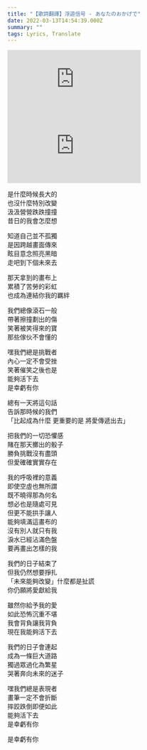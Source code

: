 ```yaml
---
title: "【歌詞翻譯】浮遊信号 - あなたのおかげで"
date: 2022-03-13T14:54:39.000Z
summary: ""
tags: Lyrics, Translate
---
```


<iframe src="https://www.youtube.com/embed/i90OEmXbFQ8" title="YouTube video player" frameborder="0" allow="accelerometer; autoplay; clipboard-write; encrypted-media; gyroscope; picture-in-picture" allowfullscreen></iframe>

<iframe src="https://www.youtube.com/embed/fVtAPaRLk0Q" title="YouTube video player" frameborder="0" allow="accelerometer; autoplay; clipboard-write; encrypted-media; gyroscope; picture-in-picture" allowfullscreen></iframe>

<p>是什麼時候長大的
<br/>也沒什麼特別改變
<br/>汲汲營營跌跌撞撞
<br/>昔日的我會怎麼想</p>

<p>知道自己並不孤獨
<br/>是因跨越畫面傳來
<br/>眩目意念照亮黑暗
<br/>走吧到下個未來去</p>

<p>那天拿到的畫布上
<br/>累積了苦勞的彩虹
<br/>也成為連結你我的羈絆</p>

<p>我們總像滾石一般
<br/>帶著擦撞劃出的傷
<br/>笑著被笑得來的寶
<br/>那些傢伙不會懂的</p>

<p>嘿我們總是挑戰者
<br/>內心一定不會受挫
<br/>笑著催笑之後也是
<br/>能夠活下去
<br/>是幸虧有你</p>

<p>總有一天將這句話
<br/>告訴那時候的我們
<br/>「比起成為什麼 更重要的是 將愛傳遞出去」</p>

<p>把我們的一切恐懼感
<br/>賭在那天擲出的骰子
<br/>勝負挑戰沒有盡頭
<br/>但愛確確實實存在</p>

<p>我的呼吸裡的意義
<br/>即使空虛也無所謂
<br/>既不曉得那為何名
<br/>想必也是隨處可見
<br/>但更不能拱手讓人
<br/>能夠填滿這畫布的
<br/>沒有別人就只有我
<br/>淚水已經沾滿色盤
<br/>要再畫出怎樣的我</p>

<p>我們的日子結束了
<br/>但我仍然想要掙扎
<br/>「未來能夠改變」什麼都是扯謊
<br/>你仍願將愛獻給我</p>

<p>雖然你給予我的愛
<br/>如此恐怖沉重不堪
<br/>我會背負讓我背負
<br/>現在我能夠活下去</p>

<p>我們的日子會連起
<br/>成為一條巨大道路
<br/>獨過眾過化為繁星
<br/>哭著奔向未來的迷子</p>

<p>嘿我們總是表現者
<br/>畫筆一定不會折斷
<br/>摔跤跌倒即便如此
<br/>能夠活下去
<br/>是幸虧有你</p>

是幸虧有你

